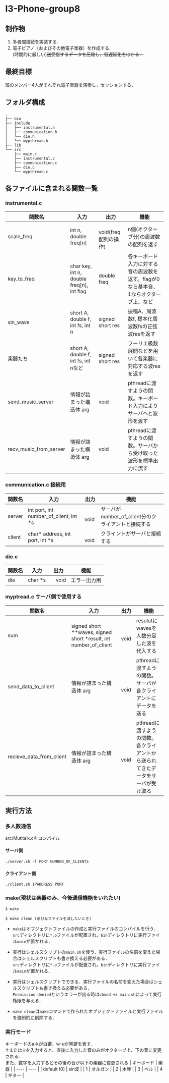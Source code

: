 # I3-Phone-group8

## 制作物
1. 多者間接続を実装する．
2. 電子ピアノ（およびその他電子楽器）を作成する.  
(時間的に厳しい)~~送受信するデータを圧縮し，低遅延化をはかる．~~

## 最終目標
班のメンバー4人がそれぞれ電子楽器を演奏し，セッションする．

## フォルダ構成
```
.
├── bin 
├── include 
│   ├── instrumental.h 
│   ├── communication.h 
│   └── die.h
|   └── mypthread.h
├── lib 
└── src 
    ├── main.c 
    ├── instrumental.c
    ├── communication.c
    ├── die.c
    └── mypthread.c

```
## 各ファイルに含まれる関数一覧
### instrumental.c

|  関数名  |  入力  |  出力 | 機能  |
|  ----  |  ----  |  ----  |  ----  |
|  scale_freq |  int n, double freq[n]  |　void(freq配列の操作)  |  n個(オクターブ分)の周波数の配列を返す |
|  key_to_freq  |  char key, int n, double freq[n], int flag  | double  freq | 各キーボード入力に対する音の周波数を返す。flagが0なら基本音、1ならオクターブ上、など  | 
|  sin_wave  |  short A, double f, int fs, int n  | signed short res | 振幅A、周波数f, 標本化周波数fsの正弦波resを返す  | 
|  楽器たち  |  short A, double f, int fs, int nなど  | signed short res |  フーリエ級数展開などを用いて各楽器に対応する波resを返す  | 
|  send_music_server  | 情報が詰まった構造体 arg | void |  pthreadに渡すようの関数。キーボード入力によりサーバへと波形を渡す  | 
|  recv_music_from_server  | 情報が詰まった構造体 arg | void |  pthreadに渡すようの関数。サーバから受け取った波形を標準出力に流す  | 

### communication.c 接続用
|  関数名  |  入力  |  出力 | 機能  |
|  ----  |  ----  |  ----  |  ----  |
|  server |  int port, int number_of_client, int *s |　void | サーバがnumber_of_client分のクライアントと接続する  |
|  client |  char* address, int port, int *s |　void | クライントがサーバと接続する  |

### die.c
|  関数名  |  入力  |  出力 | 機能  |
|  ----  |  ----  |  ----  |  ----  |
|  die |  char *s |　void | エラー出力用  |

### myptread.c サーバ側で使用する
|  関数名  |  入力  |  出力 | 機能  |
|  ----  |  ----  |  ----  |  ----  |
|  sum |  signed short **waves, signed short *result, int number_of_client |　void | resulutにwavesを人数分足した波を代入する |
|  send_data_to_client |  情報が詰まった構造体 arg |　void | pthreadに渡すようの関数。サーバが各クライアントにデータを送る |
|  recieve_data_from_client |  情報が詰まった構造体 arg |　void | pthreadに渡すようの関数。各クライアントから送られてきたデータをサーバが受け取る |



## 実行方法
### 多人数通信  
src/Mutitalk.cをコンパイル  
#### サーバ側
```
./server.sh -l PORT NUMBER_OF_CLIENTS

```
#### クライアント側
```
./client.sh IPADDRESS PORT
```

### make(現状は楽器のみ、今後通信機能をいれたい)
```
$ make 

$ make clean (余分なファイルを消したいとき)
```
- `make`はオブジェクトファイルの作成と実行ファイルのコンパイルを行う．
<br>  `src`ディレクトリに`*.o`ファイルが配置され，`bin`ディレクトリに実行ファイル`main`が置かれる．

- 実行はシェルスクリプトの`main.sh`を使う．実行ファイルの名前を変えた場合はシェルスクリプトも書き換える必要がある．
<br> `src`ディレクトリに`*.o`ファイルが配置され，`bin`ディレクトリに実行ファイル`main`が置かれる．

- 実行はシェルスクリプトでできる．実行ファイルの名前を変えた場合はシェルスクリプトも書き換える必要がある．
<br>  `Permission denied`というエラーが出る時は`chmod +x main.sh`によって実行権限を与える．

- `make clean`は`make`コマンドで作られたオブジェクトファイルと実行ファイルを強制的に削除する．

### 実行モード
キーボードのa-kが白鍵、w-uが黒鍵を表す.  
↑または↓を入力すると、直後に入力した音のみがオクターブ上、下の音に変更される.  
また、数字を入力するとその後の音が以下の楽器に変更される
|  キーボード  |  楽器  |
| ---- | ---- |
|  default (0) |  sin波  |
|  1  |  オルガン  |
|  2  |  木琴  |
|  3  |  ベル  |
|  4  |  ギター  |

